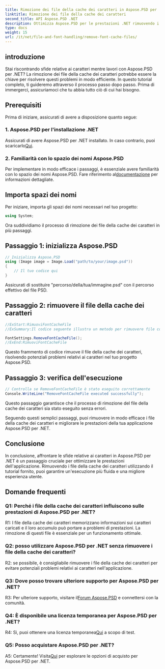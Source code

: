 ```yaml
---
title: Rimozione dei file della cache dei caratteri in Aspose.PSD per .NET
linktitle: Rimozione dei file della cache dei caratteri
second_title: API Aspose.PSD .NET
description: Ottimizza Aspose.PSD per le prestazioni .NET rimuovendo i file della cache dei caratteri. Segui la nostra guida passo passo per un'esecuzione senza intoppi.
type: docs
weight: 15
url: /it/net/file-and-font-handling/remove-font-cache-files/
---
```

## introduzione

Stai riscontrando sfide relative ai caratteri mentre lavori con Aspose.PSD per .NET? La rimozione dei file della cache dei caratteri potrebbe essere la chiave per risolvere questi problemi in modo efficiente. In questo tutorial completo, ti guideremo attraverso il processo passo dopo passo. Prima di immergerci, assicuriamoci che tu abbia tutto ciò di cui hai bisogno.

## Prerequisiti

Prima di iniziare, assicurati di avere a disposizione quanto segue:

### 1. Aspose.PSD per l'installazione .NET

 Assicurati di avere Aspose.PSD per .NET installato. In caso contrario, puoi scaricarlo[Qui](https://releases.aspose.com/psd/net/).

### 2. Familiarità con lo spazio dei nomi Aspose.PSD

 Per implementare in modo efficace i passaggi, è essenziale avere familiarità con lo spazio dei nomi Aspose.PSD. Fare riferimento al[documentazione](https://reference.aspose.com/psd/net/) per informazioni dettagliate.

## Importa spazi dei nomi

Per iniziare, importa gli spazi dei nomi necessari nel tuo progetto:

```csharp
using System;
```

Ora suddividiamo il processo di rimozione dei file della cache dei caratteri in più passaggi.

## Passaggio 1: inizializza Aspose.PSD

```csharp
// Inizializza Aspose.PSD
using (Image image = Image.Load("path/to/your/image.psd"))
{
    // Il tuo codice qui
}
```

Assicurati di sostituire "percorso/della/tua/immagine.psd" con il percorso effettivo del file PSD.

## Passaggio 2: rimuovere il file della cache dei caratteri

```csharp
//ExStart:RimuoviFontCacheFile
//ExSummary:Il codice seguente illustra un metodo per rimuovere file con la cache dei caratteri caricati.

FontSettings.RemoveFontCacheFile();
//ExEnd:RimuoviFontCacheFile
```

Questo frammento di codice rimuove il file della cache dei caratteri, risolvendo potenziali problemi relativi ai caratteri nel tuo progetto Aspose.PSD.

## Passaggio 3: verifica dell'esecuzione

```csharp
// Controlla se RemoveFontCacheFile è stato eseguito correttamente
Console.WriteLine("RemoveFontCacheFile executed successfully");
```

Questo passaggio garantisce che il processo di rimozione del file della cache dei caratteri sia stato eseguito senza errori.

Seguendo questi semplici passaggi, puoi rimuovere in modo efficace i file della cache dei caratteri e migliorare le prestazioni della tua applicazione Aspose.PSD per .NET.

## Conclusione

In conclusione, affrontare le sfide relative ai caratteri in Aspose.PSD per .NET è un passaggio cruciale per ottimizzare le prestazioni dell'applicazione. Rimuovendo i file della cache dei caratteri utilizzando il tutorial fornito, puoi garantire un'esecuzione più fluida e una migliore esperienza utente.

## Domande frequenti

### Q1: Perché i file della cache dei caratteri influiscono sulle prestazioni di Aspose.PSD per .NET?

R1: I file della cache dei caratteri memorizzano informazioni sui caratteri caricati e il loro accumulo può portare a problemi di prestazioni. La rimozione di questi file è essenziale per un funzionamento ottimale.

### Q2: posso utilizzare Aspose.PSD per .NET senza rimuovere i file della cache dei caratteri?

R2: se possibile, è consigliabile rimuovere i file della cache dei caratteri per evitare potenziali problemi relativi ai caratteri nell'applicazione.

### Q3: Dove posso trovare ulteriore supporto per Aspose.PSD per .NET?

 R3: Per ulteriore supporto, visitare il[Forum Aspose.PSD](https://forum.aspose.com/c/psd/34) e connettersi con la comunità.

### Q4: È disponibile una licenza temporanea per Aspose.PSD per .NET?

 R4: Sì, puoi ottenere una licenza temporanea[Qui](https://purchase.aspose.com/temporary-license/) a scopo di test.

### Q5: Posso acquistare Aspose.PSD per .NET?

 A5: Certamente! Visita[Qui](https://purchase.aspose.com/buy) per esplorare le opzioni di acquisto per Aspose.PSD per .NET.